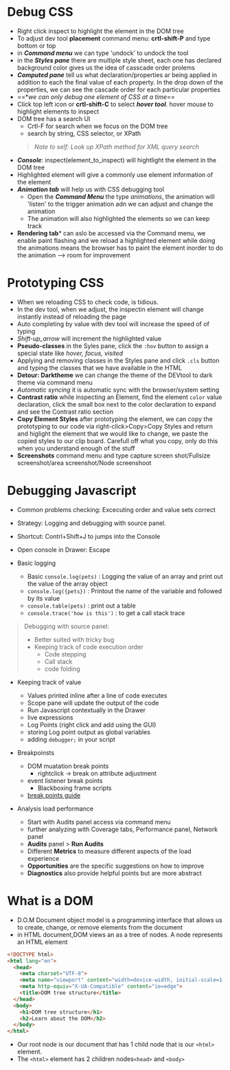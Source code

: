 # Debug CSS
+ Right click inspect to highlight the element in the DOM tree
+ To adjust dev tool **placement** command menu: **crtl-shift-P** and type bottom or top
+ in ***Command menu*** we can type 'undock' to undock the tool
+ in the ***Styles pane*** there are multiple style sheet, each one has declared background color gives us the idea of casscade order prolems 
+ ***Computed pane*** tell us what declaration/properties ar being applied in addition to each the final value of each property. In the drop down of the properties, we can see the cascade order for each particular properties
+ ==**we can only debug one element of CSS at a time*== 
+ Click top left icon or **crtl-shift-C** to select ***hover tool***. hover mouse to highlight elements to inspect
+ DOM tree has a search UI 
	+ Crtl-F for search when we focus on the DOM tree
	+ search by string, CSS selector, or XPath
	>*Note to self: Look up XPath method for XML query search*
+ ***Console***: inspect(element_to_inspect) will hightlight the element in the DOM tree
+ Highlighted element will give a commonly use element information of the element
+ ***Animation tab*** will help us with CSS debugging tool
	+ Open the ***Command Menu*** the type *animations*, the animation will 'listen' to the trigger animation adn we can adjust and change the animation
	+ The animation will also highlighted the elements so we can keep track 
+ **Rendering tab*** can aslo be accessed via the Command menu, we enable paint flashing and we reload a highlighted element while doing the animations means the browser has to paint the element inorder to do the animation --> room for improvement

# Prototyping CSS
+ When we reloading CSS to check code, is tidious. 
+ In the dev tool, when we adjust, the inspectin element will change instantly instead of reloading the page
+ Auto completing by value with dev tool will increase the speed of of typing
+ *Shift-up_arrow* will increment the highlighted value
+ **Pseudo-classes** in the Syles pane, click the `:hov` button to assign a special state like *hover, focus, visited* 
+ Applying and removing classes in the Styles pane and click `.cls` button and typing the classes that we have available in the HTML
+ **Detour: Darktheme** we can change the theme of the DEVtool to dark theme via command menu
+ *Automatic syncing* it is automatic sync with the browser/system setting
+ **Contrast ratio** while inspecting an Element, find the element `color` value declaration, click the small box next to the color declaration to expand and see the Contrast ratio section
+ **Copy Element Styles** after prototyping the element, we can copy the prototyping to our code via right-click>Copy>Copy Styles and return and higlight the element that we would like to change, we paste the copied styles to our clip board. Carefull off what you copy, only do this when you understand enough of the stuff
+ **Screenshots** command menu and type capture screen shot/Fullsize screenshot/area screenshot/Node screenshoot

# Debugging Javascript
+ Common problems checking: Excecuting order and value sets correct
+ Strategy: Logging and debugging with source panel.
+ Shortcut: Contrl+Shift+J to jumps into the Console
+ Open console in Drawer: Escape

+ Basic logging
	+ Basic `console.log(pets)` : Logging the value of an array and print out the value of the array object
	+ `console.log({pets})` : Printout the name of the variable and followed by its value
	+ `console.table(pets)` : print out a table
	+ `console.trace('how is this')` : to get a call stack trace

> Debugging with source panel: 
> + Better suited with tricky bug
> + Keeping track of code execution order
> 	+ Code stepping
> 	+ Call stack
> 	+ code folding

+ Keeping track of value
	+ Values printed inline after a line of code executes
	+ Scope pane will update the output of the code
	+ Run Javascript contextually in the Drawer
	+ live expressions
	+ Log Points (right click and add using the GUI)
	+ storing Log point output as global variables
	+ adding `debugger;` in your script

+ Breakpoinsts
	+ DOM muatation break points
		+ rightclick -> break on attribute adjustment 
	+ event listener break points
		+ Blackboxing frame scripts
	+ [break points guide](https://developer.chrome.com/docs/devtools/)

+ Analysis load performance
	+ Start with Audits panel access via command menu
	+ further analyzing with Coverage tabs, Performance panel, Network panel
	-   **Audits** panel > **Run Audits**
	-   Different **Metrics** to measure different aspects of the load experience
	-   **Opportunities** are the specific suggestions on how to improve
	-   **Diagnostics** also provide helpful points but are more abstract

# What is a DOM
+ D.O.M Document object model is a programming interface that allows us to create, change, or remove elements from the document
+ in HTML document,DOM views an as a tree of nodes. A node represents an HTML element
```html
<!DOCTYPE html>
<html lang="en">
  <head>
    <meta charset="UTF-8">
    <meta name="viewport" content="width=device-width, initial-scale=1.0">
    <meta http-equiv="X-UA-Compatible" content="ie=edge">
    <title>DOM tree structure</title>
  </head>
  <body>
    <h1>DOM tree structure</h1>
	<h2>Learn about the DOM</h2>
  </body>
</html>
```
+ Our root node is our document that has 1 child node that is our `<html>` element.
+ The `<html>` element has 2 children nodes`<head>` and `<body>` 










